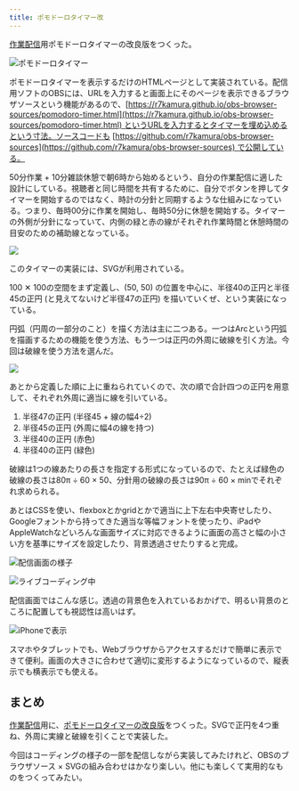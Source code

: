 ```yaml
---
title: ポモドーロタイマー改
---
```

[作業配信](https://www.youtube.com/c/r7kamura)用ポモドーロタイマーの改良版をつくった。

![](https://lh4.googleusercontent.com/jfrVMzkRMq4Ia1d0M3gfsNI47KxkM4-gPO7-9fTy-2zZyIS_wVelbePOCVEJX03yGO_Sls49yJ9yONmxp-2B_w7McQxXGrpYSuKXlHwC1H6ePmIN3fmJLRsUaFejqSrlaZSXlHslBa7RfkxAZpEF8dK9Ec73fjsOEGut2fJUuh4CU4ebUj4_3FJCyg "ポモドーロタイマー")

ポモドーロタイマーを表示するだけのHTMLページとして実装されている。配信用ソフトのOBSには、URLを入力すると画面上にそのページを表示できるブラウザソースという機能があるので、[https://r7kamura.github.io/obs-browser-sources/pomodoro-timer.html](https://r7kamura.github.io/obs-browser-sources/pomodoro-timer.html) というURLを入力するとタイマーを埋め込めるという寸法。ソースコードも [https://github.com/r7kamura/obs-browser-sources](https://github.com/r7kamura/obs-browser-sources) で公開している。

50分作業 + 10分雑談休憩で朝6時から始めるという、自分の作業配信に適した設計にしている。視聴者と同じ時間を共有するために、自分でボタンを押してタイマーを開始するのではなく、時計の分針と同期するような仕組みになっている。つまり、毎時00分に作業を開始し、毎時50分に休憩を開始する。タイマーの外側が分針になっていて、内側の緑と赤の線がそれぞれ作業時間と休憩時間の目安のための補助線となっている。

![](https://lh6.googleusercontent.com/CgYsvypEc4EEeJxqxucxAKPwD11YFzJaGMTWpa1m_WgBLDnYNkId9hy_1lhBzfsWclp5o3Fki6adUTRgYfk0bqR5MCiyY9IGzStArMyeeT2n5wGt2SpgQWn6IZKPSjDH9vSJBR4omUbRi64T6x0M7DLs-3PbuTDKIVcx9xg0kSqj0NcrZZ1XRJeSaQ)

このタイマーの実装には、SVGが利用されている。

100 ✕ 100の空間をまず定義し、(50, 50) の位置を中心に、半径40の正円と半径45の正円 (と見えてないけど半径47の正円) を描いていくぜ、という実装になっている。

円弧（円周の一部分のこと）を描く方法は主に二つある。一つはArcという円弧を描画するための機能を使う方法、もう一つは正円の外周に破線を引く方法。今回は破線を使う方法を選んだ。

![](https://lh3.googleusercontent.com/4bJ4gTl7N8HroigTqwD9x_eM082TQZ43OWeI0Z5EtgTA7_QQlYwkBu1yivq-Tl1Rys8-IMMkM-OA_4artrJ3XCQFIfG0DofcgIF2ejquj_M7DWi-8NZbyR7ZwrZXun4k2rqW-zPjnEVmD7Ex7AtQqkf2ZuwQiyZ0mVgDN-HNUU2Ho85V0j-L9gp-SQ)

あとから定義した順に上に重ねられていくので、次の順で合計四つの正円を用意して、それぞれ外周に適当に線を引いている。

1.  半径47の正円 (半径45 + 線の幅4÷2)
2.  半径45の正円 (外周に幅4の線を持つ)
3.  半径40の正円 (赤色)
4.  半径40の正円 (緑色)

破線は1つの線あたりの長さを指定する形式になっているので、たとえば緑色の破線の長さは80π ÷ 60 × 50、分針用の破線の長さは90π ÷ 60 × minでそれぞれ求められる。

あとはCSSを使い、flexboxとかgridとかで適当に上下左右中央寄せしたり、Googleフォントから持ってきた適当な等幅フォントを使ったり、iPadやAppleWatchなどいろんな画面サイズに対応できるように画面の高さと幅の小さい方を基準にサイズを設定したり、背景透過させたりすると完成。

![](https://lh4.googleusercontent.com/F3peZujY0MxS8IXMeZALDm68gHVDRiauDcxgShkSbfO0BRni_wgZQIrJL-d_R9xvUGoQmWpE-7FgW9MXeCC9bnFxxR1s-NjwvpvWqjmwXwZvkVoA45kyzWSxBVibw3cSoG6XAr7VCykXj-BEaK61Sz7mDcKPWtG_5E9ZUsdjXvKHn2gQ-ANLk51lCA "配信画面の様子")

![](https://lh5.googleusercontent.com/afRlYri3MHbZ8pJiQlOKSroxZFr0k5VpTfhJ7QsHHEKicsClEFzlWmlm3l1TJJ0S6xh_2kucLV5WqKHdBcJ4q_cI5wds-t_MVeZ2nwHo9xPSlKp1NFBArzxpqeHqITm0DFhrlb7jrYbNUzM_6Ef6NCoEN-3J0Kb-Kbae4XUXInKoDYn-MpzLC-mm8Q "ライブコーディング中")

配信画面ではこんな感じ。透過の背景色を入れているおかげで、明るい背景のところに配置しても視認性は高いはず。

![](https://lh4.googleusercontent.com/72vygXQQj3iFIOj1oDDCTT_La3utrAXv_KQPqnheBIcSe571ZZY9Q4KE7lOmkVyDtmojc0kiXggR5CjZ2aZorz90gCiO-GMFoqcoN7W86uG5DyAkFoY9PbB-axzyt2oE1YkFz46-K47ZDMh3BmOG-O2UGIZtd0HH0x7P03RBLf5M0HOMGIkwF-0fQA "iPhoneで表示")

スマホやタブレットでも、Webブラウザからアクセスするだけで簡単に表示できて便利。画面の大きさに合わせて適切に変形するようになっているので、縦表示でも横表示でも使える。

まとめ
---

[作業配信](https://www.youtube.com/c/r7kamura)用に、[ポモドーロタイマーの改良版](https://github.com/r7kamura/obs-browser-sources)をつくった。SVGで正円を4つ重ね、外周に実線と破線を引くことで実装した。

今回はコーディングの様子の一部を配信しながら実装してみたけれど、OBSのブラウザソース × SVGの組み合わせはかなり楽しい。他にも楽しくて実用的なものをつくってみたい。
